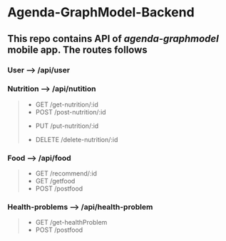 # Agenda-GraphModel-Backend

## This repo contains API of *agenda-graphmodel* mobile app. The routes follows
### User --> /api/user

### Nutrition --> /api/nutition
> * GET /get-nutrition/:id
> * POST /post-nutrition/:id
> - PUT /put-nutrition/:id
> * DELETE /delete-nutrition/:id

### Food --> /api/food
> * GET /recommend/:id
> * GET /getfood
> * POST /postfood

### Health-problems --> /api/health-problem
> * GET /get-healthProblem
> * POST /postfood
